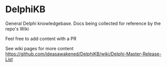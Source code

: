 # DelphiKB

General Delphi knowledgebase.  Docs being collected for reference by the repo's Wiki

Feel free to add content with a PR


See wiki pages for more content
https://github.com/ideasawakened/DelphiKB/wiki/Delphi-Master-Release-List
